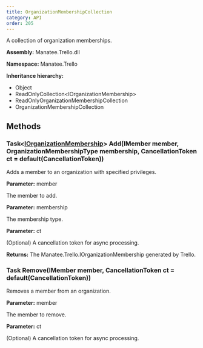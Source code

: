 ```yaml
---
title: OrganizationMembershipCollection
category: API
order: 205
---
```


A collection of organization memberships.

**Assembly:** Manatee.Trello.dll

**Namespace:** Manatee.Trello

**Inheritance hierarchy:**

- Object
- ReadOnlyCollection&lt;IOrganizationMembership&gt;
- ReadOnlyOrganizationMembershipCollection
- OrganizationMembershipCollection

## Methods

### Task&lt;[IOrganizationMembership](../IOrganizationMembership#iorganizationmembership)&gt; Add(IMember member, OrganizationMembershipType membership, CancellationToken ct = default(CancellationToken))

Adds a member to an organization with specified privileges.

**Parameter:** member

The member to add.

**Parameter:** membership

The membership type.

**Parameter:** ct

(Optional) A cancellation token for async processing.

**Returns:** The Manatee.Trello.IOrganizationMembership generated by Trello.

### Task Remove(IMember member, CancellationToken ct = default(CancellationToken))

Removes a member from an organization.

**Parameter:** member

The member to remove.

**Parameter:** ct

(Optional) A cancellation token for async processing.

